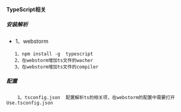 #### TypeScript相关

##### 安装解析
+ 1、webstorm
```
   1、npm install -g  typescript
   2、在webstorm增加ts文件的wacher
   3、在webstorm增加ts文件的compiler
```

##### 配置
```
    1、tsconfig.json  配置解析ts的相关项，在webstorm的配置中需要打开Use.tsconfig.json
```